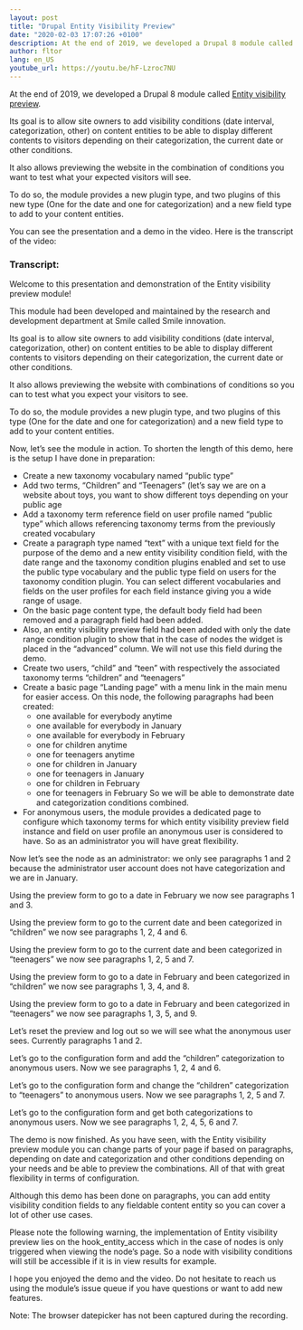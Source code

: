 ```yaml
---
layout: post
title: "Drupal Entity Visibility Preview"
date: "2020-02-03 17:07:26 +0100"
description: At the end of 2019, we developed a Drupal 8 module called Entity visibility preview. Let's dive together on what you can do with this module.
author: fltor
lang: en_US
youtube_url: https://youtu.be/hF-Lzroc7NU
---
```

At the end of 2019, we developed a Drupal 8 module called [Entity visibility preview](https://www.drupal.org/project/entity_visibility_preview).

Its goal is to allow site owners to add visibility conditions (date interval, categorization, other) on content entities to be able to display different contents to visitors depending on their categorization, the current date or other conditions.

It also allows previewing the website in the combination of conditions you want to test what your expected visitors will see.

To do so, the module provides a new plugin type, and two plugins of this new type (One for the date and one for categorization) and a new field type to add to your content entities.

You can see the presentation and a demo in the video. Here is the transcript of the video:

### Transcript:

Welcome to this presentation and demonstration of the Entity visibility preview module!

This module had been developed and maintained by the research and development department at Smile called Smile innovation.

Its goal is to allow site owners to add visibility conditions (date interval, categorization, other) on content entities to be able to display different contents to visitors depending on their categorization, the current date or other conditions.

It also allows previewing the website with combinations of conditions so you can to test what you expect your visitors to see.

To do so, the module provides a new plugin type, and two plugins of this type (One for the date and one for categorization) and a new field type to add to your content entities.

Now, let’s see the module in action. To shorten the length of this demo, here is the setup I have done in preparation:
- Create a new taxonomy vocabulary named “public type”
- Add two terms, “Children” and “Teenagers” (let’s say we are on a website about toys, you want to show different toys depending on your public age
- Add a taxonomy term reference field on user profile named “public type” which allows referencing taxonomy terms from the previously created vocabulary
- Create a paragraph type named “text” with a unique text field for the purpose of the demo and a new entity visibility condition field, with the date range and the taxonomy condition plugins enabled and set to use the public type vocabulary and the public type field on users for the taxonomy condition plugin. You can select different vocabularies and fields on the user profiles for each field instance giving you a wide range of usage.
- On the basic page content type, the default body field had been removed and a paragraph field had been added.
- Also, an entity visibility preview field had been added with only the date range condition plugin to show that in the case of nodes the widget is placed in the “advanced” column. We will not use this field during the demo.
- Create two users, “child” and “teen” with respectively the associated taxonomy terms “children” and “teenagers”
- Create a basic page “Landing page” with a menu link in the main menu for easier access. On this node, the following paragraphs had been created:
    - one available for everybody anytime
    - one available for everybody in January
    - one available for everybody in February
    - one for children anytime
    - one for teenagers anytime
    - one for children in January
    - one for teenagers in January
    - one for children in February
    - one for teenagers in February
So we will be able to demonstrate date and categorization conditions combined.
- For anonymous users, the module provides a dedicated page to configure which taxonomy terms for which entity visibility preview field instance and field on user profile an anonymous user is considered to have. So as an administrator you will have great flexibility.

Now let’s see the node as an administrator: we only see paragraphs 1 and 2 because the administrator user account does not have categorization and we are in January.

Using the preview form to go to a date in February we now see paragraphs 1 and 3.

Using the preview form to go to the current date and been categorized in “children” we now see paragraphs 1, 2, 4 and 6.

Using the preview form to go to the current date and been categorized in “teenagers” we now see paragraphs 1, 2, 5 and 7.

Using the preview form to go to a date in February and been categorized in “children” we now see paragraphs 1, 3, 4, and 8.

Using the preview form to go to a date in February and been categorized in “teenagers” we now see paragraphs 1, 3, 5, and 9.

Let’s reset the preview and log out so we will see what the anonymous user sees. Currently paragraphs 1 and 2.

Let’s go to the configuration form and add the “children” categorization to anonymous users. Now we see paragraphs 1, 2, 4 and 6.

Let’s go to the configuration form and change the “children” categorization to “teenagers” to anonymous users. Now we see paragraphs 1, 2, 5 and 7.

Let’s go to the configuration form and get both categorizations to anonymous users. Now we see paragraphs 1, 2, 4, 5, 6 and 7.

The demo is now finished. As you have seen, with the Entity visibility preview module you can change parts of your page if based on paragraphs, depending on date and categorization and other conditions depending on your needs and be able to preview the combinations. All of that with great flexibility in terms of configuration.

Although this demo has been done on paragraphs, you can add entity visibility condition fields to any fieldable content entity so you can cover a lot of other use cases.

Please note the following warning, the implementation of Entity visibility preview lies on the hook_entity_access which in the case of nodes is only triggered when viewing the node’s page. So a node with visibility conditions will still be accessible if it is in view results for example.

I hope you enjoyed the demo and the video. Do not hesitate to reach us using the module’s issue queue if you have questions or want to add new features.

Note: The browser datepicker has not been captured during the recording.
